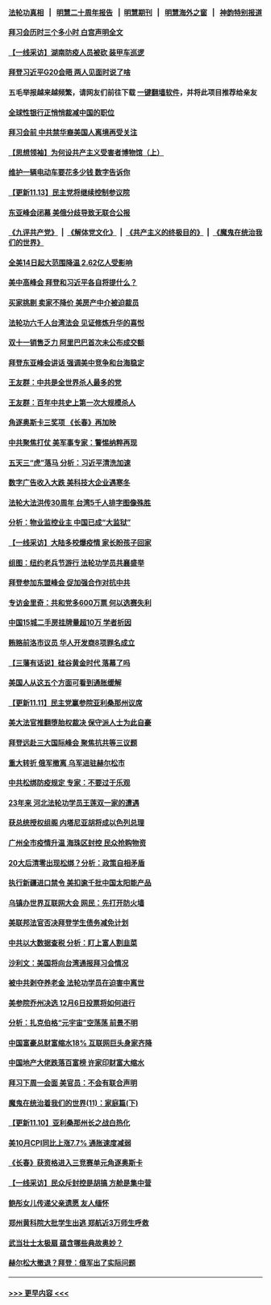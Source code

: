 #### [法轮功真相](https://github.com/gfw-breaker/truth/blob/master/README.md?t=0) &nbsp;&nbsp;|&nbsp;&nbsp; [明慧二十周年报告](https://github.com/gfw-breaker/mh-reports/blob/master/README.md?t=0) &nbsp;&nbsp;|&nbsp;&nbsp;[明慧期刊](https://github.com/gfw-breaker/mh-qikan) &nbsp;&nbsp;|&nbsp;&nbsp; [明慧海外之窗](https://github.com/gfw-breaker/mh-news/blob/master/README.md?t=0) &nbsp;&nbsp;|&nbsp;&nbsp; [神韵特别报道](https://github.com/gfw-breaker/mh-news/blob/master/shenyun.md?t=0)
#### [拜习会历时三个多小时 白宫声明全文](../pages/nf4514/n13865750.md?t=11150250) 
#### [【一线采访】湖南防疫人员被砍 装甲车巡逻](../pages/nf4514/n13865593.md?t=11150250) 
#### [拜登习近平G20会晤 两人见面时说了啥](../pages/nf4514/n13865617.md?t=11150250) 
#### 五毛举报越来越频繁，请网友们前往下载 [一键翻墙软件](https://github.com/gfw-breaker/ssr-accounts)，并将此项目推荐给亲友
#### [全球性银行正悄悄裁减中国的职位](../pages/nf4514/n13865531.md?t=11150250) 
#### [拜习会前 中共禁华裔美国人离境再受关注](../pages/nf4514/n13865282.md?t=11150250) 
#### [【思想领袖】为何设共产主义受害者博物馆（上）](../pages/nf4514/n13864792.md?t=11150250) 
#### [维护一辆电动车要花多少钱 数字告诉你](../pages/nf4514/n13842149.md?t=11150250) 
#### [【更新11.13】民主党将继续控制参议院](../pages/nf4514/n13864677.md?t=11150250) 
#### [东亚峰会闭幕 美俄分歧导致无联合公报](../pages/nf4514/n13865227.md?t=11150250) 
#### [《九评共产党》](https://github.com/begood0513/9ping.md/blob/master/README.md) &nbsp;|&nbsp; [《解体党文化》](../../../../jtdwh.md/blob/master/README.md)  &nbsp;|&nbsp; [《共产主义的终极目的》](../../../../gczydzjmd.md/blob/master/README.md) &nbsp;|&nbsp; [《魔鬼在统治我们的世界》](../../../../mgztzwmdsj.md/blob/master/README.md) 
#### [全美14日起大范围降温 2.62亿人受影响](../pages/nf4514/n13865229.md?t=11150250) 
#### [美中高峰会 拜登和习近平各自将提什么？](../pages/nf4514/n13865184.md?t=11150250) 
#### [买家挑剔 卖家不降价 美房产中介被迫裁员](../pages/nf4514/n13865228.md?t=11150250) 
#### [法轮功六千人台湾法会 见证修炼升华的喜悦](../pages/nf4514/n13864832.md?t=11150250) 
#### [双十一销售乏力 阿里巴巴首次未公布成交额](../pages/nf4514/n13864854.md?t=11150250) 
#### [拜登东亚峰会讲话 强调美中竞争和台海稳定](../pages/nf4514/n13865106.md?t=11150250) 
#### [王友群：中共是全世界杀人最多的党](../pages/nf4514/n13860689.md?t=11150250) 
#### [王友群：百年中共史上第一次大规模杀人](../pages/nf4514/n13863785.md?t=11150250) 
#### [角逐奥斯卡三奖项 《长春》再加映](../pages/nf4514/n13864512.md?t=11150250) 
#### [中共聚焦打仗 美军事专家：警惕纳粹再现](../pages/nf4514/n13864932.md?t=11150250) 
#### [五天三“虎”落马 分析：习近平清洗加速](../pages/nf4514/n13864535.md?t=11150250) 
#### [数字广告收入大跌 美科技大企业遇寒冬](../pages/nf4514/n13864456.md?t=11150250) 
#### [法轮大法洪传30周年 台湾5千人排字图像殊胜](../pages/nf4514/n13864314.md?t=11150250) 
#### [分析：物业监控业主 中国已成“大监狱”](../pages/nf4514/n13864795.md?t=11150250) 
#### [【一线采访】大陆多校爆疫情 家长盼孩子回家](../pages/nf4514/n13864605.md?t=11150250) 
#### [组图：纽约老兵节游行 法轮功学员共襄盛举](../pages/nf4514/n13864516.md?t=11150250) 
#### [拜登参加东盟峰会 促加强合作对抗中共](../pages/nf4514/n13864760.md?t=11150250) 
#### [专访金里奇：共和党多600万票 何以选赛失利](../pages/nf4514/n13864496.md?t=11150250) 
#### [中国15城二手房挂牌量超10万 学者析因](../pages/nf4514/n13864573.md?t=11150250) 
#### [贿赂前洛市议员 华人开发商8项罪名成立](../pages/nf4514/n13864572.md?t=11150250) 
#### [【三藩有话说】硅谷黄金时代 落幕了吗](../pages/nf4514/n13864554.md?t=11150250) 
#### [美国人从这五个方面可看到通胀缓解](../pages/nf4514/n13864426.md?t=11150250) 
#### [【更新11.11】民主党赢参院亚利桑那州议席](../pages/nf4514/n13864172.md?t=11150250) 
#### [美大法官推翻堕胎权裁决 保守派人士为此自豪](../pages/nf4514/n13864171.md?t=11150250) 
#### [拜登远赴三大国际峰会 聚焦抗共等三议题](../pages/nf4514/n13864335.md?t=11150250) 
#### [重大转折 俄军撤离 乌军进驻赫尔松市](../pages/nf4514/n13864206.md?t=11150250) 
#### [中共松绑防疫规定 专家：不要过于乐观](../pages/nf4514/n13864304.md?t=11150250) 
#### [23年来 河北法轮功学员王莲双一家的遭遇](../pages/nf4514/n13863330.md?t=11150250) 
#### [获总统授权组阁 内塔尼亚胡将成以色列总理](../pages/nf4514/n13864256.md?t=11150250) 
#### [广州全市疫情升温 海珠区封控 民众抢购物资](../pages/nf4514/n13864032.md?t=11150250) 
#### [20大后清零出现松绑？分析：政策自相矛盾](../pages/nf4514/n13864033.md?t=11150250) 
#### [执行新疆进口禁令 美扣逾千批中国太阳能产品](../pages/nf4514/n13864013.md?t=11150250) 
#### [乌镇办世界互联网大会 网民：先打开防火墙](../pages/nf4514/n13863816.md?t=11150250) 
#### [美联邦法官否决拜登学生债务减免计划](../pages/nf4514/n13863869.md?t=11150250) 
#### [中共以大数据查税 分析：盯上富人割韭菜](../pages/nf4514/n13863583.md?t=11150250) 
#### [沙利文：美国将向台湾通报拜习会情况](../pages/nf4514/n13863804.md?t=11150250) 
#### [被中共剥夺养老金 法轮功学员在迫害中离世](../pages/nf4514/n13861877.md?t=11150250) 
#### [美参院乔州决选 12月6日投票将如何进行](../pages/nf4514/n13863745.md?t=11150250) 
#### [分析：扎克伯格“元宇宙”空荡荡 前景不明](../pages/nf4514/n13860677.md?t=11150250) 
#### [中国富豪总财富缩水18% 互联网巨头身家齐降](../pages/nf4514/n13863226.md?t=11150250) 
#### [中国地产大佬跌落百富榜 许家印财富大缩水](../pages/nf4514/n13863221.md?t=11150250) 
#### [拜习下周一会面 美官员：不会有联合声明](../pages/nf4514/n13863638.md?t=11150250) 
#### [魔鬼在统治着我们的世界(11)：家庭篇(下)](../pages/nf4514/n10440961.md?t=11150250) 
#### [【更新11.10】亚利桑那州长之战白热化](../pages/nf4514/n13863384.md?t=11150250) 
#### [美10月CPI同比上涨7.7% 通胀速度减弱](../pages/nf4514/n13863622.md?t=11150250) 
#### [《长春》获资格进入三竞赛单元角逐奥斯卡](../pages/nf4514/n13863607.md?t=11150250) 
#### [【一线采访】民众斥封控是胡搞 方舱是集中营](../pages/nf4514/n13863296.md?t=11150250) 
#### [鲍彤女儿传递父亲遗愿 友人缅怀](../pages/nf4514/n13863348.md?t=11150250) 
#### [郑州黄科院大批学生出逃 郑航近3万师生呼救](../pages/nf4514/n13862961.md?t=11150250) 
#### [武当壮士太极扇 蕴含哪些典故奥妙？](../pages/nf4514/n13860545.md?t=11150250) 
#### [赫尔松大撤退？拜登：俄军出了实际问题](../pages/nf4514/n13863391.md?t=11150250) 

----
#### [ >>> 更早内容 <<< ](../indexes/nf4514-earlier.md)
